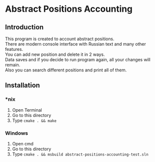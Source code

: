 # Abstract Positions Accounting
## Introduction
This program is created to account abstract positions.\
There are modern console interface with Russian text and many other features.\
You can add new position and delete it in 2 ways.\
Data saves and if you decide to run program again, all your changes will remain.\
Also you can search different positions and print all of them.
## Installation
### *nix
1) Open Terminal
2) Go to this directory
3) Type ```cmake . && make```
### Windows
1) Open cmd
2) Go to this directory
3) Type ```cmake . && msbuild abstract-positions-accounting-test.sln```
